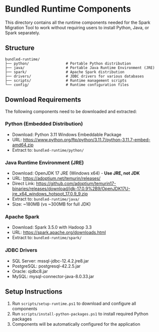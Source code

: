 # Bundled Runtime Components

This directory contains all the runtime components needed for the Spark Migration Tool to work without requiring users to install Python, Java, or Spark separately.

## Structure

```
bundled-runtime/
├── python/                 # Portable Python distribution
├── java/                   # Portable Java Runtime Environment (JRE)
├── spark/                  # Apache Spark distribution
├── drivers/                # JDBC drivers for various databases
├── scripts/                # Runtime management scripts
└── config/                 # Runtime configuration files
```

## Download Requirements

The following components need to be downloaded and extracted:

### Python (Embedded Distribution)
- Download: Python 3.11 Windows Embeddable Package
- URL: https://www.python.org/ftp/python/3.11.7/python-3.11.7-embed-amd64.zip
- Extract to: `bundled-runtime/python/`

### Java Runtime Environment (JRE)
- Download: OpenJDK 17 JRE (Windows x64) - **Use JRE, not JDK**
- URL: https://adoptium.net/temurin/releases/
- Direct Link: https://github.com/adoptium/temurin17-binaries/releases/download/jdk-17.0.9%2B9/OpenJDK17U-jre_x64_windows_hotspot_17.0.9_9.zip
- Extract to: `bundled-runtime/java/`
- Size: ~180MB (vs ~300MB for full JDK)

### Apache Spark
- Download: Spark 3.5.0 with Hadoop 3.3
- URL: https://spark.apache.org/downloads.html
- Extract to: `bundled-runtime/spark/`

### JDBC Drivers
- SQL Server: mssql-jdbc-12.4.2.jre8.jar
- PostgreSQL: postgresql-42.2.5.jar
- Oracle: ojdbc8.jar
- MySQL: mysql-connector-java-8.0.33.jar

## Setup Instructions

1. Run `scripts/setup-runtime.ps1` to download and configure all components
2. Run `scripts/install-python-packages.ps1` to install required Python packages
3. Components will be automatically configured for the application
